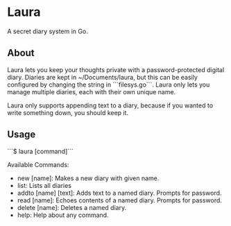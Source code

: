 # Laura
A secret diary system in Go.

<h2>About</h2>
Laura lets you keep your thoughts private with a password-protected digital diary. Diaries are kept in ~/Documents/laura, but this can be easily configured by changing the string in ```filesys.go```. Laura only lets you manage multiple diaries, each with their own unique name. 

Laura only supports appending text to a diary, because if you wanted to write something down, you should keep it.

<h2>Usage</h2>
```$ laura [command]```

Available Commands:
 * new [name]: Makes a new diary with given name.
 * list: Lists all diaries
 * addto [name] [text]: Adds text to a named diary. Prompts for password.
 * read [name]: Echoes contents of a named diary. Prompts for password.
 * delete [name]: Deletes a named diary.
 * help: Help about any command.
